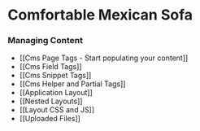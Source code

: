 # Comfortable Mexican Sofa
### Managing Content
* [[Cms Page Tags - Start populating your content]]
* [[Cms Field Tags]]
* [[Cms Snippet Tags]]
* [[Cms Helper and Partial Tags]]
* [[Application Layout]]
* [[Nested Layouts]]
* [[Layout CSS and JS]]
* [[Uploaded Files]]
